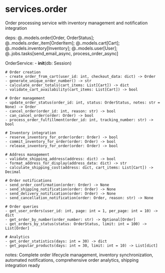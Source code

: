 # services.order
Order processing service with inventory management and notification integration

deps: @..models.order[Order, OrderStatus]; @..models.order_item[OrderItem]; @..models.cart[Cart]; @..models.inventory[Inventory]; @..models.user[User]; @..jobs.tasks[send_email_async, process_order_async]

OrderService:
    - __init__(db: Session)
    
    # Order creation
    - create_order_from_cart(user_id: int, checkout_data: dict) -> Order
    - generate_unique_order_number() -> str
    - calculate_order_totals(cart_items: List[Cart]) -> dict
    - validate_cart_availability(cart_items: List[Cart]) -> bool
    
    # Order management
    - update_order_status(order_id: int, status: OrderStatus, notes: str = None) -> Order
    - cancel_order(order_id: int, reason: str) -> bool
    - can_cancel_order(order: Order) -> bool
    - process_order_fulfillment(order_id: int, tracking_number: str) -> bool
    
    # Inventory integration
    - reserve_inventory_for_order(order: Order) -> bool
    - commit_inventory_for_order(order: Order) -> bool
    - release_inventory_for_order(order: Order) -> bool
    
    # Address management
    - validate_shipping_address(address: dict) -> bool
    - format_address_for_display(address_data: dict) -> str
    - calculate_shipping_cost(address: dict, cart_items: List[Cart]) -> Decimal
    
    # Order notifications
    - send_order_confirmation(order: Order) -> None
    - send_shipping_notification(order: Order) -> None
    - send_delivery_notification(order: Order) -> None
    - send_cancellation_notification(order: Order, reason: str) -> None
    
    # Order queries
    - get_user_orders(user_id: int, page: int = 1, per_page: int = 10) -> dict
    - get_order_by_number(order_number: str) -> Optional[Order]
    - get_orders_by_status(status: OrderStatus, limit: int = 100) -> List[Order]
    
    # Analytics
    - get_order_statistics(days: int = 30) -> dict
    - get_popular_products(days: int = 30, limit: int = 10) -> List[dict]

notes: Complete order lifecycle management, inventory synchronization, automated notifications, comprehensive order analytics, shipping integration ready